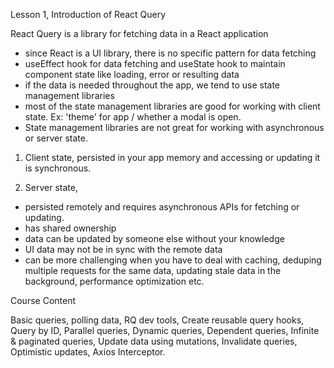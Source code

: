 Lesson 1, Introduction of React Query

React Query is a library for fetching data in a React application

* since React is a UI library, there is no specific pattern for data fetching
* useEffect hook for data fetching and useState hook to maintain component state like loading, error or resulting data
* if the data is needed throughout the app, we tend to use state management libraries
* most of the state management libraries are good for working with client state.
Ex: 'theme' for app / whether a modal is open.
* State management libraries are not great for working with asynchronous or server state.

1. Client state, persisted in your app memory and accessing or updating it is synchronous.

2. Server state, 
* persisted remotely and requires asynchronous APIs for fetching or updating.
* has shared ownership
* data can be updated by someone else without your knowledge
* UI data may not be in sync with the remote data
* can be more challenging when you have to deal with caching, deduping multiple requests for the same data, updating stale data in the background, performance optimization etc.

Course Content

Basic queries, polling data, RQ dev tools, Create reusable query hooks, Query by ID, Parallel queries, Dynamic queries, Dependent queries, Infinite & paginated queries, Update data using mutations, Invalidate queries, Optimistic updates, Axios Interceptor. 

